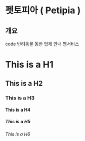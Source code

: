 펫토피아 ( Petipia )
=============
개요
-------------
code 반려동물 동반 업체 안내 웹서비스

# This is a H1
## This is a H2
### This is a H3
#### This is a H4
##### This is a H5
###### This is a H6
